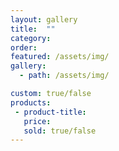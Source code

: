 ```yaml
---
layout: gallery
title:  ""
category: 
order: 
featured: /assets/img/
gallery:
  - path: /assets/img/

custom: true/false
products:
 - product-title: 
   price: 
   sold: true/false
---
```


